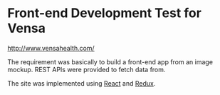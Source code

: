 # Front-end Development Test for Vensa
http://www.vensahealth.com/

The requirement was basically to build a front-end app from an image mockup. REST APIs were provided to fetch data from.

The site was implemented using [React](https://facebook.github.io/react/) and [Redux](http://redux.js.org/).
